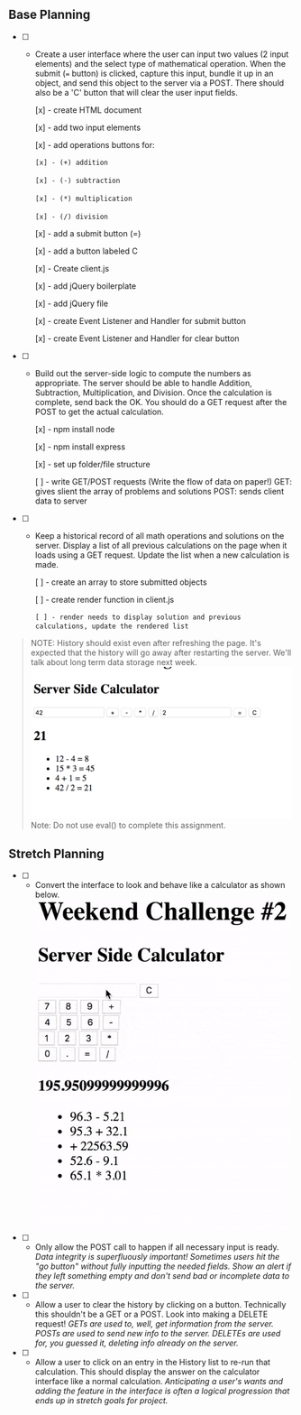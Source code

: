 ## Base Planning
- [ ] - Create a user interface where the user can input two values (2 input elements) and the select type of mathematical operation. When the submit (`=` button) is clicked, capture this input, bundle it up in an object, and send this object to the server via a POST. There should also be a 'C' button that will clear the user input fields.
    
    [x] - create HTML document
    
    [x] - add two input elements
    
    [x] - add operations buttons for:
    
        [x] - (+) addition
    
        [x] - (-) subtraction
    
        [x] - (*) multiplication
        
        [x] - (/) division
    
    [x] - add a submit button (=)
    
    [x] - add a button labeled C
    
    [x] - Create client.js
    
    [x] - add jQuery boilerplate
    
    [x] - add jQuery file
    
    [x] - create Event Listener and Handler for submit button
    
    [x] - create Event Listener and Handler for clear button

- [ ] - Build out the server-side logic to compute the numbers as appropriate. The server should be able to handle Addition, Subtraction, Multiplication, and Division. Once the calculation is complete, send back the OK. You should do a GET request after the POST to get the actual calculation.
    
    [x] - npm install node

    [x] - npm install express

    [x] - set up folder/file structure

    [ ] - write GET/POST requests (Write the flow of data on paper!)
        GET: gives slient the array of problems and solutions
        POST: sends client data to server

- [ ] - Keep a historical record of all math operations and solutions on the server. Display a list of all previous calculations on the page when it loads using a GET request. Update the list when a new calculation is made. 
    
    [ ] - create an array to store submitted objects

    [ ] - create render function in client.js

        [ ] - render needs to display solution and previous calculations, update the rendered list

>NOTE: History should exist even after refreshing the page. It's expected that the history will go away after restarting the server. We'll talk about long term data storage next week.
> ![base mode interface](images/baseMode.png)
> Note: Do not use eval() to complete this assignment.

## Stretch Planning
- [ ] - Convert the interface to look and behave like a calculator as shown below. ![calculator interface](images/stretchGoal_interface.gif)

- [ ] - Only allow the POST call to happen if all necessary input is ready. *Data integrity is superfluously important! Sometimes users hit the "go button" without fully inputting the needed fields. Show an alert if they left something empty and don't send bad or incomplete data to the server.*

- [ ] - Allow a user to clear the history by clicking on a button. Technically this shouldn't be a GET or a POST. Look into making a DELETE request! *GETs are used to, well, get information from the server. POSTs are used to send new info to the server. DELETEs are used for, you guessed it, deleting info already on the server.*

- [ ] - Allow a user to click on an entry in the History list to re-run that calculation. This should display the answer on the calculator interface like a normal calculation. *Anticipating a user's wants and adding the feature in the interface is often a logical progression that ends up in stretch goals for project.*